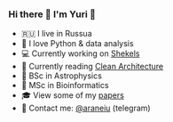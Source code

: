 ### Hi there 👋 I'm Yuri 🦓

- 🇷🇺 I live in Russua
- 🐍 I love Python & data analysis
- 💻 Currently working on [Shekels](https://github.com/yuritem/shekels)
- 📖 Currently reading [Clean Architecture](https://github.com/GunterMueller/Books-3/blob/master/Clean%20Architecture%20A%20Craftsman%20Guide%20to%20Software%20Structure%20and%20Design.pdf)
- 🌌 BSc in Astrophysics
- 🧬 MSc in Bioinformatics
- 🎓 View some of my [papers](https://orcid.org/0000-0003-4813-8378)
- 💬 Contact me: [@araneiu](https://t.me/araneiu) (telegram)

